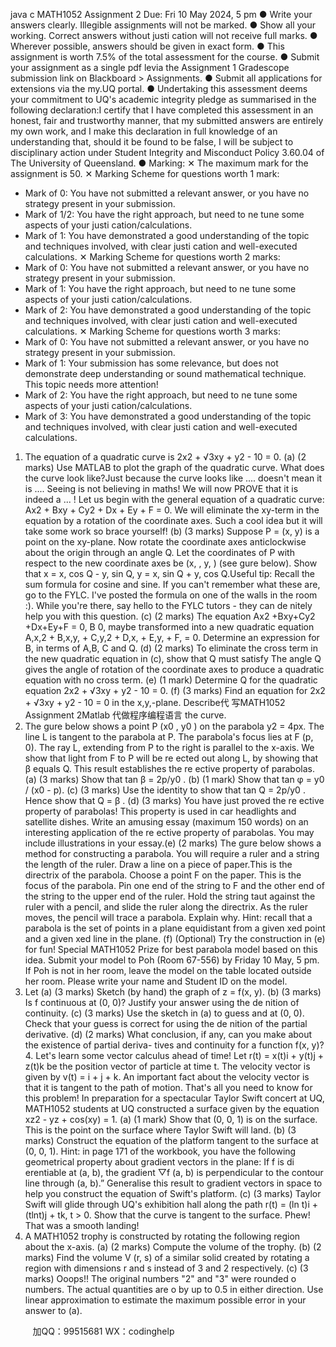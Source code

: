 java c
MATH1052 Assignment   2 
Due:    Fri   10   May   2024,   5   pm
●   Write   your   answers   clearly.   Illegible   assignments   will   not   be   marked.
●   Show   all   your   working.   Correct   answers   without justi    cation   will   not   receive   full   marks.
●   Wherever   possible,   answers   should   be   given   in   exact   form.
●   This   assignment   is   worth   7.5%   of the   total   assessment   for   the   course.
●   Submit your assignment as a single   pdf       levia   the   Assignment   1   Gradescope   submission   link   on   Blackboard      >    Assignments.
●   Submit   all   applications   for   extensions   via   the   my.UQ   portal.
●   Undertaking   this   assessment   deems   your   commitment   to   UQ's   academic   integrity   pledge   as   summarised   in   the   following   declaration:I certify that I   have   completed this   assessment in   an honest, fair and trustworthy   manner,   that   my submitted answers   are   entirely   my   own   work,   and I make   this   declaration   in full knowledge   of an   understanding   that,   should   it   be found   to   be false,   I will   be   subject   to   disciplinary   action   under   Student   Integrity   and   Misconduct   Policy   3.60.04   of   The    University   of   Queensland.
●   Marking:
✕ The   maximum   mark   for   the   assignment   is   50.   ✕ Marking   Scheme   for   questions   worth   1   mark:
*   Mark   of   0:    You    have      not   submitted   a   relevant   answer,   or   you   have   no   strategy   present   in   your   submission.
*   Mark   of   1/2:   You   have   the   right   approach,   but   need   to       ne   tune   some   aspects   of   your justi    cation/calculations.
*   Mark of 1:   You have   demonstrated a good understanding of   the topic and techniques   involved,   with   clear justi    cation   and   well-executed   calculations.
✕ Marking   Scheme   for   questions   worth   2   marks:
*   Mark   of   0:    You    have      not   submitted   a   relevant   answer,   or   you   have   no   strategy   present   in   your   submission.
*   Mark of 1:   You have the right   approach,   but   need   to         ne   tune   some   aspects   of your   justi    cation/calculations.
*   Mark of   2:   You have demonstrated a good understanding of   the topic and techniques   involved,   with   clear justi    cation   and   well-executed   calculations.
✕ Marking   Scheme   for   questions   worth   3   marks:
*   Mark   of   0:    You    have      not   submitted   a   relevant   answer,   or   you   have   no   strategy   present   in   your   submission.
*   Mark   of   1:    Your    submission   has   some   relevance,   but   does   not   demonstrate   deep   understanding   or   sound   mathematical   technique.   This   topic   needs   more   attention!
*   Mark   of 2:   You have the right   approach,   but need   to         ne   tune   some   aspects   of your   justi    cation/calculations.
*   Mark of   3:   You have demonstrated a good understanding of   the topic and techniques   involved,   with   clear justi    cation   and   well-executed   calculations.
1.   The   equation   of a   quadratic   curve   is
2x2   + √3xy   + y2   - 10 = 0.
(a)    (2 marks) Use   MATLAB   to   plot   the   graph   of   the   quadratic   curve.   What   does   the   curve look   like?Just   because   the   curve   looks   like   ....    doesn't   mean   it   is    ....    Seeing   is   not   believing   in   maths!      We   will   now   PROVE   that   it   is   indeed   a   ...      !      Let   us   begin   with   the   general   equation   of a   quadratic   curve:
Ax2   + Bxy   + Cy2   + Dx   +   Ey   +   F = 0.
We will eliminate the xy-term in the equation by   a   rotation   of the   coordinate   axes.    Such   a   cool   idea   but   it   will   take   some   work   so   brace   yourself!
(b)    (3   marks)   Suppose   P   =   (x,   y)   is   a   point   on   the   xy-plane.    Now   rotate   the   coordinate   axes   anticlockwise   about   the   origin   through   an   angle   Q.   Let   the   coordinates   of P   with   respect   to   the   new   coordinate   axes   be   (x,   ,   y,   )   (see       gure   below).    Show   that
x =   x,   cos   Q   - y,   sin   Q,   y   = x,   sin   Q   + y,   cos   Q.Useful   tip:    Recall   the   sum   formula   for   cosine    and   sine.      If   you   can't   remember   what   these   are,   go   to   the   FYLC.   I've   posted   the   formula   on   one   of the   walls   in   the   room   :).   While   you're   there,   say   hello   to   the   FYLC   tutors   -   they   can   de      nitely   help   you   with this   question.
(c)    (2 marks) The   equation   Ax2   +Bxy+Cy2   +Dx+Ey+F   = 0, B  0, maybe   transformed into   a   new   quadratic   equation   A,x,2   +   B,x,y,   +   C,y,2   +   D,x,   +   E,y,   +   F,      =   0.   Determine an   expression   for   B,    in   terms   of   A,B,   C   and   Q.
(d)    (2   marks)   To   eliminate   the   cross   term   in   the   new   quadratic   equation   in   (c),   show   that   Q   must   satisfy
The   angle   Q   gives   the   angle   of   rotation   of the   coordinate   axes   to   produce   a   quadratic   equation   with   no   cross   term.
(e)    (1   mark)   Determine   Q   for   the   quadratic   equation   2x2    + √3xy   + y2    - 10 = 0.
(f)    (3   marks)   Find   an   equation   for   2x2    + √3xy   + y2    - 10   =   0   in   the   x,y,-plane.    Describe代 写MATH1052 Assignment 2Matlab
代做程序编程语言 the   curve.
2.   The       gure below shows a   point   P   (x0   ,   y0   )   on   the   parabola   y2      =   4px.    The line   L   is   tangent   to   the   parabola   at   P.   The   parabola's   focus   lies   at   F   (p,   0).   The   ray   L,    extending   from   P   to   the right   is   parallel   to   the   x-axis.    We   show   that   light   from   F   to   P   will   be   re      ected   out   along   L,   by   showing   that   β   equals   Q.   This   result   establishes   the   re    ective   property   of parabolas.
(a)    (3   marks)   Show   that   tan   β   = 2p/y0   .
(b)    (1   mark)   Show   that   tan   φ   = y0   / (x0    -   p).
(c)    (3   marks)   Use   the   identity
to   show   that   tan   Q   = 2p/y0   .    Hence   show   that   Q   = β   .
(d)    (3   marks)   You   have just   proved   the   re    ective   property   of   parabolas!    This   property   is   used   in   car   headlights   and   satellite   dishes.      Write   an   amusing   essay    (maximum    150   words)   on   an   interesting   application   of the   re    ective   property   of   parabolas.    You   may   include   illustrations   in   your   essay.(e)    (2    marks)    The         gure   below   shows   a   method   for   constructing   a   parabola.       You      will   require   a   ruler   and   a   string   the   length   of   the   ruler.      Draw   a   line   on   a   piece   of   paper.This   is   the   directrix   of the   parabola.   Choose   a   point   F   on   the   paper.   This   is   the   focus   of   the   parabola.    Pin   one   end   of   the   string   to   F   and   the   other   end   of   the   string   to   the upper   end   of   the   ruler.   Hold   the   string   taut   against   the   ruler   with   a   pencil,   and   slide   the ruler   along   the   directrix.   As   the   ruler   moves,   the   pencil   will   trace   a   parabola.   Explain
why.   Hint:   recall that a parabola is the   set   of points in   a   plane   equidistant   from   a   given   xed   point   and   a   given       xed   line   in   the   plane.
(f)    (Optional)    Try      the      construction      in      (e)    for      fun!       Special      MATH1052    Prize      for      best   parabola   model   based   on   this   idea.       Submit    your    model    to    Poh    (Room    67-556)    by   Friday   10   May,   5   pm.    If   Poh   is   not   in   her   room,   leave   the   model   on   the   table   located   outside   her   room.   Please   write   your   name   and   Student   ID   on   the   model.
3.    Let
(a)    (3   marks)   Sketch   (by   hand)   the   graph   of   z   = f(x,   y).
(b)    (3 marks) Is f continuous at (0,   0)?    Justify your answer using the de    nition of   continuity.
(c)    (3   marks)   Use   the   sketch   in   (a)   to      guess    and       at   (0,   0). Check   that   your   guess   is   correct   for   using   the   de      nition   of   the   partial   derivative.
(d)    (2   marks)   What   conclusion,   if any,   can   you   make   about   the   existence   of partial   deriva-   tives   and   continuity   for   a   function   f(x,   y)?4.   Let's   learn   some   vector   calculus   ahead   of   time!       Let r(t)    =    x(t)i + y(t)j +   z(t)k be   the position   vector   of   particle   at   time   t. The   velocity   vector   is   given   by   v(t)   = i + j + k.
An   important   fact   about   the   velocity   vector   is   that   it   is   tangent   to   the   path   of   motion.   That's   all   you   need   to   know   for   this   problem!   In   preparation   for   a   spectacular   Taylor   Swift concert   at   UQ,   MATH1052   students   at   UQ   constructed   a   surface   given   by   the   equation   xz2   -   yz   + cos(xy) =   1.
(a)    (1   mark)   Show   that    (0,   0, 1)   is   on   the   surface.    This   is   the   point   on   the   surface   where   Taylor   Swift will   land.
(b)    (3   marks)   Construct   the   equation   of   the   platform   tangent   to   the   surface   at    (0,   0, 1).   Hint:   in   page   171   of the   workbook,   you   have   the   following   geometrical   property   about   gradient   vectors   in   the   plane:          If   f      is   di      erentiable      at      (a,   b),    the   gradient      ▽f   (a,   b)   is   perpendicular   to   the   contour   line   through   (a,   b).”   Generalise   this   result   to   gradient   vectors   in   space   to   help   you   construct   the   equation   of Swift's   platform.
(c)    (3   marks)   Taylor   Swift   will   glide   through   UQ's   exhibition   hall   along   the   path r(t)   =   (ln   t)i + (tlnt)j +   tk, t   > 0.   Show   that   the   curve   is   tangent   to   the   surface.    Phew!   That was   a   smooth   landing!
5.   A   MATH1052   trophy   is   constructed   by   rotating   the   following   region   about   the   x-axis.
(a)    (2   marks)   Compute   the   volume   of the   trophy.
(b)    (2   marks)   Find   the   volume   V   (r,   s)   of   a   similar   solid   created   by   rotating   a   region   with dimensions   r   and   s   instead   of 3   and   2   respectively.
(c)    (3   marks)   Ooops!!    The   original   numbers    "2"    and   "3"   were   rounded   o       numbers.    The   actual   quantities   are   o         by   up   to   0.5   in   either   direction.    Use   linear   approximation   to estimate   the   maximum   possible   error   in   your   answer   to   (a).



         
加QQ：99515681  WX：codinghelp
